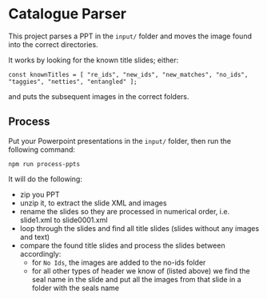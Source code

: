 # Catalogue Parser

This project parses a PPT in the `input/` folder and moves the image found into the correct directories.

It works by looking for the known title slides; either:

`const knownTitles = [ "re_ids", "new_ids", "new_matches", "no_ids", "taggies", "netties", "entangled" ];`

and puts the subsequent images in the correct folders.

## Process

Put your Powerpoint presentations in the `input/` folder, then run the following command:

`npm run process-ppts`

It will do the following:

- zip you PPT
- unzip it, to extract the slide XML and images
- rename the slides so they are processed in numerical order, i.e. slide1.xml to slide0001.xml
- loop through the slides and find all title slides (slides without any images and text)
- compare the found title slides and process the slides between accordingly:
  - for `No Ids`, the images are added to the no-ids folder
  - for all other types of header we know of (listed above) we find the seal name in the slide and put all the images from that slide in a folder with the seals name
